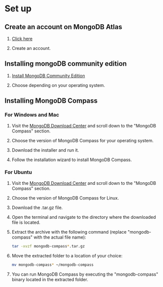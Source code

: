 # Set up

## Create an account on MongoDB Atlas

1. [Click here](https://www.mongodb.com/lp/cloud/atlas/try4?utm_source=google&utm_campaign=search_gs_pl_evergreen_atlas_core-high-int_prosp-brand_gic-null_emea-be_ps-all_dv-all_eng_lead&utm_term=mongodb%20atlas&utm_medium=cpc_paid_search&utm_ad=e&utm_ad_campaign_id=19637893114&adgroup=151404766691&cq_cmp=19637893114&gad_source=1&gclid=Cj0KCQjw99e4BhDiARIsAISE7P_lewFgq9M6PT5ktPykWASG069zODGbCggO75VRev2dHdMosNWg9RcaArjpEALw_wcB)

2. Create an account.

## Installing mongoDB community edition

1. [Install MongoDB Community Edition](https://www.mongodb.com/docs/manual/administration/install-community/)

2. Choose depending on your operating system.

## Installing MongoDB Compass

### For Windows and Mac

1. Visit the [MongoDB Download Center](https://www.mongodb.com/try/download/compass) and scroll down to the "MongoDB Compass" section.

2. Choose the version of MongoDB Compass for your operating system.

3. Download the installer and run it.

4. Follow the installation wizard to install MongoDB Compass.

### For Ubuntu

1. Visit the [MongoDB Download Center](https://www.mongodb.com/try/download/compass) and scroll down to the "MongoDB Compass" section.

2. Choose the version of MongoDB Compass for Linux.

3. Download the .tar.gz file.

4. Open the terminal and navigate to the directory where the downloaded file is located.

5. Extract the archive with the following command (replace "mongodb-compass" with the actual file name):

   ```bash
   tar -xvzf mongodb-compass*.tar.gz
   ```

6. Move the extracted folder to a location of your choice:

   ```bash
   mv mongodb-compass* ~/mongodb-compass
   ```

7. You can run MongoDB Compass by executing the "mongodb-compass" binary located in the extracted folder.
